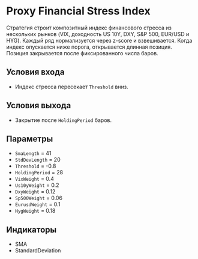 # Proxy Financial Stress Index

Стратегия строит композитный индекс финансового стресса из нескольких рынков (VIX, доходность US 10Y, DXY, S&P 500, EUR/USD и HYG). Каждый ряд нормализуется через z-score и взвешивается. Когда индекс опускается ниже порога, открывается длинная позиция. Позиция закрывается после фиксированного числа баров.

## Условия входа
- Индекс стресса пересекает `Threshold` вниз.

## Условия выхода
- Закрытие после `HoldingPeriod` баров.

## Параметры
- `SmaLength` = 41
- `StdDevLength` = 20
- `Threshold` = -0.8
- `HoldingPeriod` = 28
- `VixWeight` = 0.4
- `Us10yWeight` = 0.2
- `DxyWeight` = 0.12
- `Sp500Weight` = 0.06
- `EurusdWeight` = 0.1
- `HygWeight` = 0.18

## Индикаторы
- SMA
- StandardDeviation
